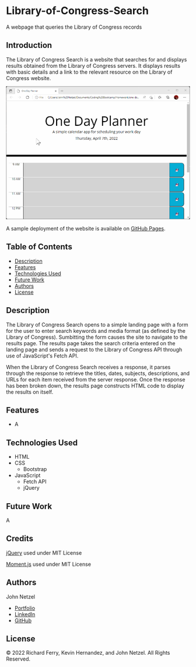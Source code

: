 # Library-of-Congress-Search
A webpage that queries the Library of Congress records


## Introduction 

The Library of Congress Search is a website that searches for and displays results obtained from the Library of Congress servers. It displays results with basic details and a link to the relevant resource on the Library of Congress website.

![Screencapture of planner showing data persistance.](https://github.com/CommieDog/one-day-planner/blob/main/assets/images/readme/one-day-planner-screencap.gif)

A sample deployment of the website is available on [GitHub Pages](https://commiedog.github.io/one-day-planner/).


## Table of Contents

* [Description](#description)
* [Features](#features)
* [Technologies Used](#technologies-used)
* [Future Work](#future-work)
* [Authors](#authors)
* [License](#license)


## Description

The Library of Congress Search opens to a simple landing page with a form for the user to enter search keywords and media format (as defined by the Library of Congress). Sumbitting the form causes the site to navigate to the results page. The results page takes the search criteria entered on the landing page and sends a request to the Library of Congress API through use of JavaScript's Fetch API.

When the Library of Congress Search receives a response, it parses through the response to retrieve the titles, dates, subjects, descriptions, and URLs for each item received from the server response. Once the response has been broken down, the results page constructs HTML code to display the results on itself. 


## Features

* A


## Technologies Used

* HTML
* CSS
  * Bootstrap
* JavaScript
  * Fetch API
  * jQuery


## Future Work

A


## Credits

[jQuery](https://jquery.com/) used under MIT License

[Moment.js](https://momentjs.com/) used under MIT License


## Authors

John Netzel
* [Portfolio](https://commiedog.github.io/my-portfolio/)
* [LinkedIn](https://www.linkedin.com/in/john-netzel-481112129/)
* [GitHub](https://github.com/CommieDog)

## License
&copy; 2022 Richard Ferry, Kevin Hernandez, and John Netzel. All Rights Reserved.
